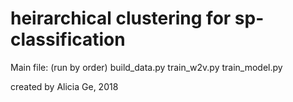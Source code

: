 heirarchical clustering for sp-classification
=============
Main file: (run by order)
    build_data.py
    train_w2v.py
    train_model.py

created by Alicia Ge, 2018
